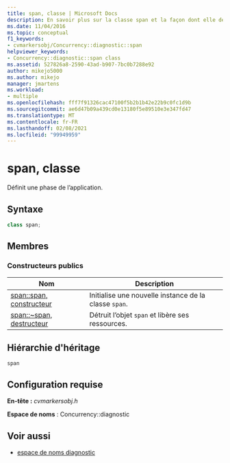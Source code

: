 ```yaml
---
title: span, classe | Microsoft Docs
description: En savoir plus sur la classe span et la façon dont elle définit une phase de l’application. En savoir plus sur les constructeurs publics et la hiérarchie d’héritage de la classe span.
ms.date: 11/04/2016
ms.topic: conceptual
f1_keywords:
- cvmarkersobj/Concurrency::diagnostic::span
helpviewer_keywords:
- Concurrency::diagnostic::span class
ms.assetid: 527826a8-2590-43ad-b907-7bc0b7288e92
author: mikejo5000
ms.author: mikejo
manager: jmartens
ms.workload:
- multiple
ms.openlocfilehash: fff7f91326cac47100f5b2b1b42e22b9c0fc1d9b
ms.sourcegitcommit: ae6d47b09a439cd0e13180f5e89510e3e347fd47
ms.translationtype: MT
ms.contentlocale: fr-FR
ms.lasthandoff: 02/08/2021
ms.locfileid: "99949959"
---
```

# <a name="span-class"></a>span, classe
Définit une phase de l’application.

## <a name="syntax"></a>Syntaxe

```cpp
class span;
```

## <a name="members"></a>Membres

### <a name="public-constructors"></a>Constructeurs publics

|Nom|Description|
|----------|-----------------|
|[span::span, constructeur](../profiling/span-span-constructor.md)|Initialise une nouvelle instance de la classe `span`.|
|[span::~span, destructeur](../profiling/span-tilde-span-destructor.md)|Détruit l’objet `span` et libère ses ressources.|

## <a name="inheritance-hierarchy"></a>Hiérarchie d'héritage
 `span`

## <a name="requirements"></a>Configuration requise
 **En-tête :** *cvmarkersobj.h*

 **Espace de noms** : Concurrency::diagnostic

## <a name="see-also"></a>Voir aussi
- [espace de noms diagnostic](../profiling/diagnostic-namespace.md)